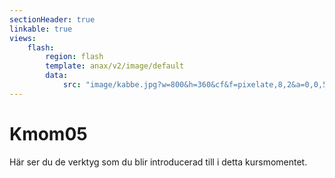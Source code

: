 ```yaml
---
sectionHeader: true
linkable: true
views:
    flash:
        region: flash
        template: anax/v2/image/default
        data:
            src: "image/kabbe.jpg?w=800&h=360&cf&f=pixelate,8,2&a=0,0,5,0"
---
```

Kmom05
=========================

Här ser du de verktyg som du blir introducerad till i detta kursmomentet.
